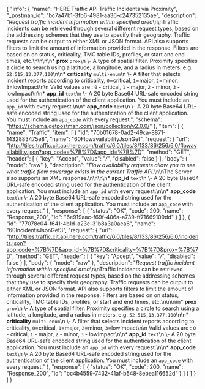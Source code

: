 {
  "info": {
    "name": "HERE Traffic API Traffic Incidents via Proximity",
    "_postman_id": "bc7a47b1-3fb6-4981-aa36-c247352135ae",
    "description": "*Request traffic incident information within specified area*\n\nTraffic incidents can be retrieved through several different request types, based on the addressing schemes that they use to specify their geography. Traffic requests can be output to either XML or JSON format. API also supports filters to limit the amount of information provided in the response. Filters are based on on status, criticality, TMC table IDs, profiles, or start and end times, etc.\n\n\n\n* **prox**  `prox`\n \\- A type of spatial filter. Proximity specifies a circle to search using a latitude, a longitude, and a radius in meters.    e.g. `52.515,13.377,100`\n\n* **criticality**  `multi-enum`\n \\- A filter that selects incident reports according to criticality,  `0`=critical, `1`=major, `2`=minor,  `3`=lowImpact\n\n Valid values are : `0` - critical, `1` - major, `2` - minor, `3` - lowImpact\n\n* **app_id**  `text`\n \\- A 20 byte Base64 URL-safe encoded string used for the authentication of the client application.    You must include an `app_id` with every request.\n\n* **app_code**  `text`\n \\- A 20 byte Base64 URL-safe encoded string used for the authentication of the client application.    You must include an `app_code` with every request.",
    "schema": "https://schema.getpostman.com/json/collection/v2.0.0/"
  },
  "item": [
    {
      "name": "Traffic",
      "item": [
        {
          "id": "70b01678-0ad2-49ca-8871-1432883475e8",
          "name": "60FlowavailabilityJsonGet",
          "request": {
            "url": "http://tiles.traffic.cit.api.here.com/traffic/6.0/tiles/8/133/86/256/6.0/flowavailability.json?app_code=%7B%7D&app_id=%7B%7D",
            "method": "GET",
            "header": [
              {
                "key": "Accept",
                "value": "*/*",
                "disabled": false
              }
            ],
            "body": {
              "mode": "raw"
            },
            "description": "*Flow availability requests allow you to see what traffic flow coverage exists in the current Traffic API.*\n\nT<i></i>he Server also supports an XML response.\n\n\n\n* **app_id**  `text`\n \\- A 20 byte Base64 URL-safe encoded string used for the authentication of the client application.    You must include an `app_id` with every request.\n\n* **app_code**  `text`\n \\- A 20 byte Base64 URL-safe encoded string used for the authentication of the client application.    You must include an `app_code` with every request."
          },
          "response": [
            {
              "status": "OK",
              "code": 200,
              "name": "Response_200",
              "id": "6e919aac-f69f-406a-a739-ff71669109dd"
            }
          ]
        },
        {
          "id": "77078c04-f641-4b1d-a23c-31b8a3a0aea6",
          "name": "60IncidentsJsonGet3",
          "request": {
            "url": "http://tiles.traffic.cit.api.here.com/traffic/6.0/tiles/8/133/86/256/6.0/incidents.json?app_code=%7B%7D&app_id=%7B%7D&criticality=%7B%7D&prox=%7B%7D",
            "method": "GET",
            "header": [
              {
                "key": "Accept",
                "value": "*/*",
                "disabled": false
              }
            ],
            "body": {
              "mode": "raw"
            },
            "description": "*Request traffic incident information within specified area*\n\nTraffic incidents can be retrieved through several different request types, based on the addressing schemes that they use to specify their geography. Traffic requests can be output to either XML or JSON format. API also supports filters to limit the amount of information provided in the response. Filters are based on on status, criticality, TMC table IDs, profiles, or start and end times, etc.\n\n\n\n* **prox**  `prox`\n \\- A type of spatial filter. Proximity specifies a circle to search using a latitude, a longitude, and a radius in meters.    e.g. `52.515,13.377,100`\n\n* **criticality**  `multi-enum`\n \\- A filter that selects incident reports according to criticality,  `0`=critical, `1`=major, `2`=minor,  `3`=lowImpact\n\n Valid values are : `0` - critical, `1` - major, `2` - minor, `3` - lowImpact\n\n* **app_id**  `text`\n \\- A 20 byte Base64 URL-safe encoded string used for the authentication of the client application.    You must include an `app_id` with every request.\n\n* **app_code**  `text`\n \\- A 20 byte Base64 URL-safe encoded string used for the authentication of the client application.    You must include an `app_code` with every request."
          },
          "response": [
            {
              "status": "OK",
              "code": 200,
              "name": "Response_200",
              "id": "bc4b4559-7432-41af-b548-8ebea116652d"
            }
          ]
        }
      ]
    }
  ]
}